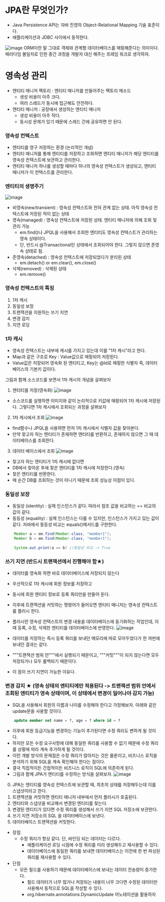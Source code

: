 # JPA란 무엇인가? 
* Java Persistence API는 자바 진영의 Object-Relational Mapping 기술 표준이다. 
* 애플리케이션과 JDBC 사이에서 동작한다. 

![image](https://user-images.githubusercontent.com/87313203/231960599-1803c403-e555-4e46-bbaf-18dedcee3747.png)
    ORM이란 말 그대로 객체와 관계형 데이터베이스를 매핑해준다는 의미이다. 
    패러다임 불일치로 인한 중간 과정을 개발자 대신 해주는 프레임 워크로 생각하자. 
    

# 영속성 관리 

* 엔티티 매니저 팩토리 : 엔티티 매니저를 만들어주는 팩토리 메소드
  * 생성 비용이 아주 크다. 
  * 여러 스레드가 동시에 접근해도 안전하다. 
* 엔티티 매니저 : 공장에서 생성하는 엔티티 매니저 
  * 생성 비용이 아주 작다. 
  * 동시성 문제가 있기 때문에 스레드 간에 공유하면 안 된다.   

### 영속성 컨텍스트
* 엔티티를 영구 저장하는 환경 (논리적인 개념)
* 엔티티 매니저를 통해 엔티티를 저장하고 조회하면 엔티티 매니저가 해당 엔티티를 영속성 컨텍스트에 보관하고 관리한다. 
* 엔티티 매니저 하나를 생성할 때마다 하나의 영속성 컨텍스트가 생성되고, 엔티티 매니저가 이 컨텍스트를 관리한다.

### 엔티티의 생명주기
![image](https://user-images.githubusercontent.com/87313203/231962897-5f65c9c4-2bfa-4586-8625-ef748fd1bee3.png)
* 비영속(new/transient) : 영속성 컨텍스트와 전혀 관계 없는 상태. 아직 영속성 컨텍스트에 저장된 적이 없는 상태
* 영속(managed) : 영속성 컨텍스트에 저장된 상태. 엔티티 매니저에 의해 조회 및 관리 가능
  * em.find()나 JPQL을 사용해서 조회한 엔티티도 영속성 컨텍스트가 관리하는 영속 상태이다.
  * 단, 반드시 @Transactional인 상태에서 조회되어야 한다. 그렇지 않으면 준영속 상태로 됨.  
* 준영속(detached) : 영속성 컨텍스트에 저장되었다가 분리된 상태
  * em.detach() or em.clear(), em.close() 
* 삭제(removed) : 삭제된 상태
  * em.remove()

### 영속성 컨텍스트의 특징 
1. 1차 캐시
2. 동일성 보장
3. 트랜잭션을 지원하는 쓰기 지연
4. 변경 감지
5. 지연 로딩

### 1차 캐시
* 영속성 컨텍스트는 내부에 캐시를 가지고 있는데 이를 "1차 캐시"라고 한다. 
* Map과 같은 구조로 Key : Value값으로 매핑되어 저장된다. 
* Value값은 저장되어 영속화 된 엔티티고, Key는 @Id로 매핑한 식별자 즉, 데이터베이스의 기본키 값이다. 

그림과 함께 소스코드를 보면서 1차 캐시의 개념을 살펴보자
1. 엔티티를 저장(영속화)
![image](https://user-images.githubusercontent.com/87313203/231966531-671a8e27-5814-4ac4-b588-740cb4e58681.png)

* 소스코드를 실행하면 이미지와 같이 논리적으로 키값에 매핑되어 1차 캐시에 저장된다. 그렇다면 1차 캐시에서 조회되는 과정을 살펴보자 

2. 1차 캐시에서 조회
![image](https://user-images.githubusercontent.com/87313203/231967256-85d22d6e-3676-4d07-bad3-2eb2fc18f40a.png)
* find함수나 JPQL을 사용하면 먼저 1차 캐시에서 식별자 값을 찾아본다. 
* 만약 찾고자 하는 엔티티가 존재하면 엔티티를 반환하고, 존재하지 않으면 그 때 데이터베이스를 조회한다.

3. 데이터 베이스에서 조회 
![image](https://user-images.githubusercontent.com/87313203/231968650-14ff7742-88e8-4896-b3fd-0184dacc7eb2.png)
* 찾고자 하는 엔티티가 1차 캐시에 없다면 
* DB에서 찾아온 후에 찾은 엔티티를 1차 캐시에 저장한다.(영속) 
* 찾은 엔티티를 반환한다.
* 매 순간 DB를 조회하는 것이 아니기 때문에 조회 성능상 이점이 있다. 

### 동일성 보장
* 동일성 (identity) : 실제 인스턴스가 같다. 따라서 참조 값을 비교하는 == 비교의 값이 같다.
* 동등성 (equality) : 실제 인스턴스는 다를 수 있지만, 인스턴스가 가지고 있는 값이 같다. 자바에서 동등성 비교는 equals()메서드를 구현한다. 

``` java
    Member a = em.find(Member.class, "member1");
    Member b = em.find(Member.class, "member1");
    
    System.out.print(a == b) //동일성 비교 -> True
```

### 쓰기 지연 (반드시 트랜잭션에서 진행해야 함★)
* 데이터를 영속화 하면 바로 데이터베이스에 저장되지 않는다
* 우선적으로 1차 캐시에 회원 정보를 저장하고
* 동시에 회원 엔티티 정보로 등록 쿼리만을 만들어 둔다. 
* 이후에 트랜잭션을 커밋하는 명령어가 들어오면 엔티티 매니저는 영속성 컨텍스트를 플러시 한다. 
* 플러시란 영속성 컨텍스트의 변경 내용을 데이터베이스에 동기화하는 작업인데, 이때 등록, 수정, 삭제한 엔티티를 데이터베이스에 반영한다.
![image](https://user-images.githubusercontent.com/87313203/232402142-9cd6789d-0105-487c-a20c-1a244dd239f7.png)

* 데이터를 저장하는 즉시 등록 쿼리를 보내던 메모리에 따로 모아두었다가 한 꺼번에 보내던 결과는 같다. 
* """트랜잭션 범위 안"""에서 실행되기 때문이고, """커밋"""이 되지 않는다면 모두 저장되거나 모두 롤백되기 때문이다. 
* 이 점이 쓰기 지연이 가능한 이유다.


### 변경 감지 ★ (영속 상태의 엔티티에만 적용된다 -> 트랜잭션 범위 안에서 조회된 엔티티가 영속 상태이며, 이 상태에서 변경이 일어나야 감지 가능)
* SQL을 사용해서 회원의 이름과 나이를 수정해야 한다고 가정해보자. 아래와 같은 update문을 사용할 것이다.
``` sql
    update member set name = ?, age = ? where id = ?
``` 
* 이후에 회원 등급기능을 변경하는 기능이 추가된다면 수정 쿼리도 변하게 될 것이다. 
* 하지만 모든 수정 요구사항에 대해 동일한 쿼리를 사용할 수 없기 때문에 수정 쿼리를 상황에 따라 계속 추가하게 될 것이다.
* 이런 개발 방식의 문제점은 수정 쿼리가 많아지는 것은 물론이고, 비즈니스 로직을 분석하기 위해 SQL을 계속 확인해야 한다는 점이다. 
* 결국 직접적이든 간접적이든 비즈니스 로직이 SQL에 의존하게 된다.
* 그림과 함께 JPA가 엔티티를 수정하는 방식을 살펴보자. 
![image](https://user-images.githubusercontent.com/87313203/232405329-989b7552-01bc-4644-a00e-ffc2080ef128.png)
0. JPA는 엔티티를 영속성 컨텍스트에 보관할 때, 최초의 상태를 저장해두는데 이를 스냅샷이라고 한다.
1. 트랜잭션을 커밋하면 엔티티 매니저 내부에서 먼저 플러시가 호출된다. 
2. 엔티티와 스냅샷을 비교해서 변경된 엔티티를 찾는다. 
3. 변경된 엔티티가 있다면 수정 쿼리를 생성해서 쓰기 지연 SQL 저장소에 보관한다. 
4. 쓰기 지연 저장소의 SQL 을 데이터베이스에 보낸다. 
5. 데이터베이스 트랜잭션을 커밋한다.

* 장점 
    * 수정 쿼리가 항상 같다. 단, 바인딩 되는 데이터는 다르다.
        * 애플리케이션 로딩 시점에 수정 쿼리를 미리 생성해두고 재사용할 수 있다. 
        * 데이터베이스에 동일한 쿼리를 보내면 데이터베이스는 이전에 한 번 파싱된 쿼리를 재사용할 수 있다.   
* 단점
    * 모든 필드를 사용하기 때문에 데이터베이스에 보내는 데이터 전송량이 증가한다. 
        * 필드 데이터가 너무 많거나 저장되는 내용이 너무 크다면 수정된 데이터만 사용해서 동적으로 SQL을 작성할 수 있다.
        * org.hibernate.annotations.DynamicUpdate 어노테이션을 활용하자  
